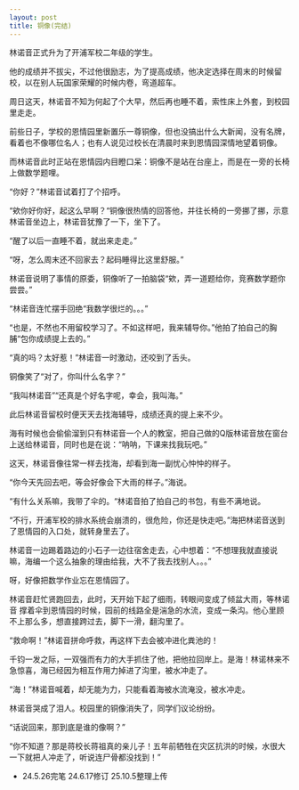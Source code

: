 ```yaml
---
layout: post
title: 铜像(完结)
---
```


林诺音正式升为了开浦军校二年级的学生。

他的成绩并不拔尖，不过他很励志，为了提高成绩，他决定选择在周末的时候留校，以在别人玩国家荣耀的时候内卷，弯道超车。

周日这天，林诺音不知为何起了个大早，然后再也睡不着，索性床上外套，到校园里走走。

前些日子，学校的恩情园里新置乐一尊铜像，但也没搞出什么大新闻，没有名牌，看着也不像哪位名人；也有人说见过校长在清晨时来到恩情园深情地望着铜像。

而林诺音此时正站在恩情园内目瞪口呆：铜像不是站在台座上，而是在一旁的长椅上做数学题哩。

“你好？”林诺音试着打了个招呼。

“欸你好你好，起这么早啊？“铜像很热情的回答他，并往长椅的一旁挪了挪，示意林诺音坐边上，林诺音犹豫了一下，坐下了。

“醒了以后一直睡不着，就出来走走。”

“呀，怎么周末还不回家去？起码睡得比这里舒服。”

林诺音说明了事情的原委，铜像听了一拍脑袋“欸，弄一道题给你，竞赛数学题你尝尝。”

“林诺音连忙摆手回绝“我数学很烂的。。。”

“也是，不然也不用留校学习了。不如这样吧，我来辅导你。”他拍了拍自己的胸脯“包你成绩提上去的。”

“真的吗？太好惹！”林诺音一时激动，还咬到了舌头。

铜像笑了“对了，你叫什么名字？”

“我叫林诺音”“还真是个好名字呢，幸会，我叫海。”

此后林诺音留校时便天天去找海辅导，成绩还真的提上来不少。

海有时候也会偷偷溜到只有林诺音一个人的教室，把自己做的Q版林诺音放在窗台上送给林诺音，同时也是在说：“呐呐，下课来找我玩吧。”

这天，林诺音像往常一样去找海，却看到海一副忧心忡忡的样子。

“你今天先回去吧，等会好像会下大雨的样子。”海说。

“有什么关系嘛，我带了伞的。“林诺音拍了拍自己的书包，有些不满地说。

“不行，开浦军校的排水系统会崩溃的，很危险，你还是快走吧。”海把林诺音送到了恩情园的入口处，就转身里去了。

林诺音一边踢着路边的小石子一边往宿舍走去，心中想着：“不想理我就直接说嘛，海编一个这么抽象的理由给我，大不了我去找别人。。。”

呀，好像把数学作业忘在恩情园了。

林诺音赶忙贤跑回去，此时，天开始下起了细雨，转眼间变成了倾盆大雨，等林诺音 撑着伞到恩情园的时候，园前的线路全是湍急的水流，变成一条沟。他心里顾不上那么多，想直接跨过去，脚下一滑，翻沟里了。

“救命啊！”林诺音拼命呼救，再这样下去会被冲进化粪池的！

千钧一发之际，一双强而有力的大手抓住了他，把他拉回岸上。是海！林诺林来不急惊喜，海已经因为相互作用力掉进了沟里，被水冲走了。

“海！”林诺音喊着，却无能为力，只能看着海被水流淹没，被水冲走。

林诺音哭成了泪人。校园里的铜像消失了，同学们议论纷纷。

“话说回来，那到底是谁的像啊？”

“你不知道？那是蒋校长蒋祖真的亲儿子！五年前牺牲在灾区抗洪的时候，水很大一下就把人冲走了，听说连尸骨都没找到！”

+ 24.5.26完笔 24.6.17修订 25.10.5整理上传
